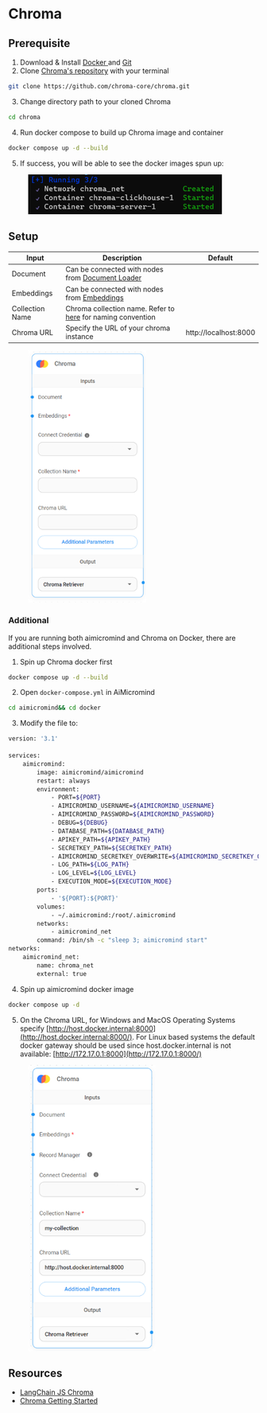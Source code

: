 # Chroma

## Prerequisite

1. Download & Install [Docker ](https://www.docker.com/)and [Git](https://git-scm.com/)
2. Clone [Chroma's repository](https://github.com/chroma-core/chroma) with your terminal

```bash
git clone https://github.com/chroma-core/chroma.git
```

3. Change directory path to your cloned Chroma

```bash
cd chroma
```

4. Run docker compose to build up Chroma image and container

```bash
docker compose up -d --build
```

5. If success, you will be able to see the docker images spun up:

<figure><img src="../../../.gitbook/assets/image (4) (1) (3).png" alt="" width="390"><figcaption></figcaption></figure>

## Setup

| Input           | Description                                                                                                                                        | Default               |
| --------------- | -------------------------------------------------------------------------------------------------------------------------------------------------- | --------------------- |
| Document        | Can be connected with nodes from [Document Loader](../document-loaders/)                                                                           |                       |
| Embeddings      | Can be connected with nodes from [Embeddings](../embeddings/)                                                                                      |                       |
| Collection Name | Chroma collection name. Refer to [here](https://docs.trychroma.com/usage-guide#creating-inspecting-and-deleting-collections) for naming convention |                       |
| Chroma URL      | Specify the URL of your chroma instance                                                                                                            | http://localhost:8000 |

<figure><img src="../../../.gitbook/assets/image (6) (1) (1) (1) (1) (2).png" alt="" width="238"><figcaption></figcaption></figure>

### Additional

If you are running both aimicromind and Chroma on Docker, there are additional steps involved.

1. Spin up Chroma docker first

```bash
docker compose up -d --build
```

2. Open `docker-compose.yml` in AiMicromind

```bash
cd aimicromind&& cd docker
```

3. Modify the file to:

```sh
version: '3.1'

services:
    aimicromind:
        image: aimicromind/aimicromind 
        restart: always
        environment:
            - PORT=${PORT}
            - AIMICROMIND_USERNAME=${AIMICROMIND_USERNAME}
            - AIMICROMIND_PASSWORD=${AIMICROMIND_PASSWORD}
            - DEBUG=${DEBUG}
            - DATABASE_PATH=${DATABASE_PATH}
            - APIKEY_PATH=${APIKEY_PATH}
            - SECRETKEY_PATH=${SECRETKEY_PATH}
            - AIMICROMIND_SECRETKEY_OVERWRITE=${AIMICROMIND_SECRETKEY_OVERWRITE}
            - LOG_PATH=${LOG_PATH}
            - LOG_LEVEL=${LOG_LEVEL}
            - EXECUTION_MODE=${EXECUTION_MODE}
        ports:
            - '${PORT}:${PORT}'
        volumes:
            - ~/.aimicromind:/root/.aimicromind
        networks:
            - aimicromind_net
        command: /bin/sh -c "sleep 3; aimicromind start"
networks:
    aimicromind_net:
        name: chroma_net
        external: true
```

4. Spin up aimicromind docker image

```bash
docker compose up -d
```

5. On the Chroma URL, for Windows and MacOS Operating Systems specify [http://host.docker.internal:8000](http://host.docker.internal:8000/). For Linux based systems the default docker gateway should be used since host.docker.internal is not available: [http://172.17.0.1:8000](http://172.17.0.1:8000/)

<figure><img src="../../../.gitbook/assets/image (5) (5).png" alt="" width="256"><figcaption></figcaption></figure>

## Resources

* [LangChain JS Chroma](https://js.langchain.com/docs/modules/indexes/vector\_stores/integrations/chroma)
* [Chroma Getting Started](https://docs.trychroma.com/getting-started)
